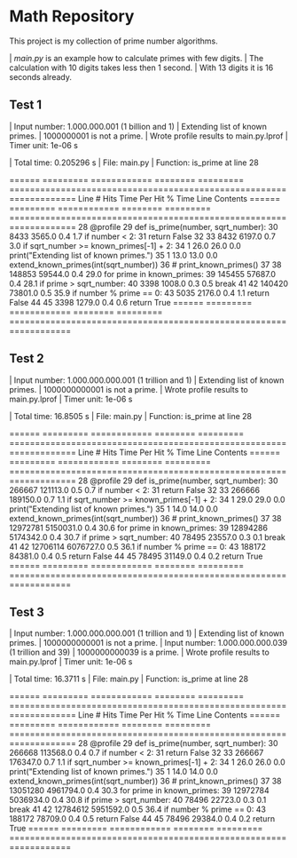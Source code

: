 Math Repository
========================

This project is my collection of prime number algorithms.

| *main.py* is an example how to calculate primes with few digits.
| The calculation with 10 digits takes less then 1 second.
| With 13 digits it is 16 seconds already.

Test 1
-------------------
| Input number: 1.000.000.001 (1 billion and 1)
| Extending list of known primes.
| 1000000001 is not a prime.
| Wrote profile results to main.py.lprof
|  Timer unit: 1e-06 s

| Total time: 0.205296 s
| File: main.py
| Function: is_prime at line 28

====== ========= ============ ======== ========= ===================================================================
Line #      Hits         Time  Per Hit   % Time  Line Contents
====== ========= ============ ======== ========= ===================================================================
    28                                           @profile
    29                                           def is_prime(number, sqrt_number):
    30      8433       3565.0      0.4      1.7      if number < 2:
    31                                                   return False
    32
    33      8432       6197.0      0.7      3.0      if sqrt_number >= known_primes[-1] + 2:
    34         1         26.0     26.0      0.0          print("Extending list of known primes.")
    35         1         13.0     13.0      0.0          extend_known_primes(int(sqrt_number))
    36                                                   # print_known_primes()
    37
    38    148853      59544.0      0.4     29.0      for prime in known_primes:
    39    145455      57687.0      0.4     28.1          if prime > sqrt_number:
    40      3398       1008.0      0.3      0.5              break
    41
    42    140420      73801.0      0.5     35.9          if number % prime == 0:
    43      5035       2176.0      0.4      1.1              return False
    44
    45      3398       1279.0      0.4      0.6      return True
====== ========= ============ ======== ========= ==================================================================

Test 2
-------------------
| Input number: 1.000.000.000.001 (1 trillion and 1)
| Extending list of known primes.
| 1000000000001 is not a prime.
| Wrote profile results to main.py.lprof
| Timer unit: 1e-06 s

| Total time: 16.8505 s
| File: main.py
| Function: is_prime at line 28

====== ========= ============ ======== ========= ===================================================================
Line #      Hits         Time  Per Hit   % Time  Line Contents
====== ========= ============ ======== ========= ===================================================================
    28                                           @profile
    29                                           def is_prime(number, sqrt_number):
    30    266667     121113.0      0.5      0.7      if number < 2:
    31                                                   return False
    32
    33    266666     189150.0      0.7      1.1      if sqrt_number >= known_primes[-1] + 2:
    34         1         29.0     29.0      0.0          print("Extending list of known primes.")
    35         1         14.0     14.0      0.0          extend_known_primes(int(sqrt_number))
    36                                                   # print_known_primes()
    37
    38  12972781    5150031.0      0.4     30.6      for prime in known_primes:
    39  12894286    5174342.0      0.4     30.7          if prime > sqrt_number:
    40     78495      23557.0      0.3      0.1              break
    41
    42  12706114    6076727.0      0.5     36.1          if number % prime == 0:
    43    188172      84381.0      0.4      0.5              return False
    44
    45     78495      31149.0      0.4      0.2      return True
====== ========= ============ ======== ========= ==================================================================

Test 3
-------------------
| Input number: 1.000.000.000.001 (1 trillion and 1)
| Extending list of known primes.
| 1000000000001 is not a prime.
| Input number: 1.000.000.000.039 (1 trillion and 39)
| 1000000000039 is a prime.
| Wrote profile results to main.py.lprof
| Timer unit: 1e-06 s

| Total time: 16.3711 s
| File: main.py
| Function: is_prime at line 28

====== ========= ============ ======== ========= ===================================================================
Line #      Hits         Time  Per Hit   % Time  Line Contents
====== ========= ============ ======== ========= ===================================================================
    28                                           @profile
    29                                           def is_prime(number, sqrt_number):
    30    266668     113568.0      0.4      0.7      if number < 2:
    31                                                   return False
    32
    33    266667     176347.0      0.7      1.1      if sqrt_number >= known_primes[-1] + 2:
    34         1         26.0     26.0      0.0          print("Extending list of known primes.")
    35         1         14.0     14.0      0.0          extend_known_primes(int(sqrt_number))
    36                                                   # print_known_primes()
    37
    38  13051280    4961794.0      0.4     30.3      for prime in known_primes:
    39  12972784    5036934.0      0.4     30.8          if prime > sqrt_number:
    40     78496      22723.0      0.3      0.1              break
    41
    42  12784612    5951592.0      0.5     36.4          if number % prime == 0:
    43    188172      78709.0      0.4      0.5              return False
    44
    45     78496      29384.0      0.4      0.2      return True
====== ========= ============ ======== ========= ==================================================================
